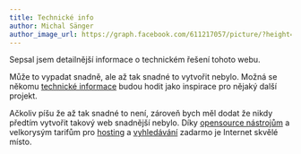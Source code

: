 ```yaml
---
title: Technické info
author: Michal Sänger
author_image_url: https://graph.facebook.com/611217057/picture/?height=200&width=200
---
```


Sepsal jsem detailnější informace o technickém řešení tohoto webu.

<!--truncate-->

Může to vypadat snadně, ale až tak snadné to vytvořit nebylo. Možná se někomu [technické informace](/technicke-informace) budou hodit jako inspirace pro nějaký další projekt.

Ačkoliv píšu že až tak snadné to není, zároveň bych měl dodat že nikdy předtím vytvořit takový web snadnější nebylo. Díky [opensource nástrojům](https://docusaurus.io/) a velkorysým tarifům pro [hosting](https://vercel.com/pricing) a [vyhledávání](https://www.algolia.com/pricing/) zadarmo je Internet skvělé místo.
